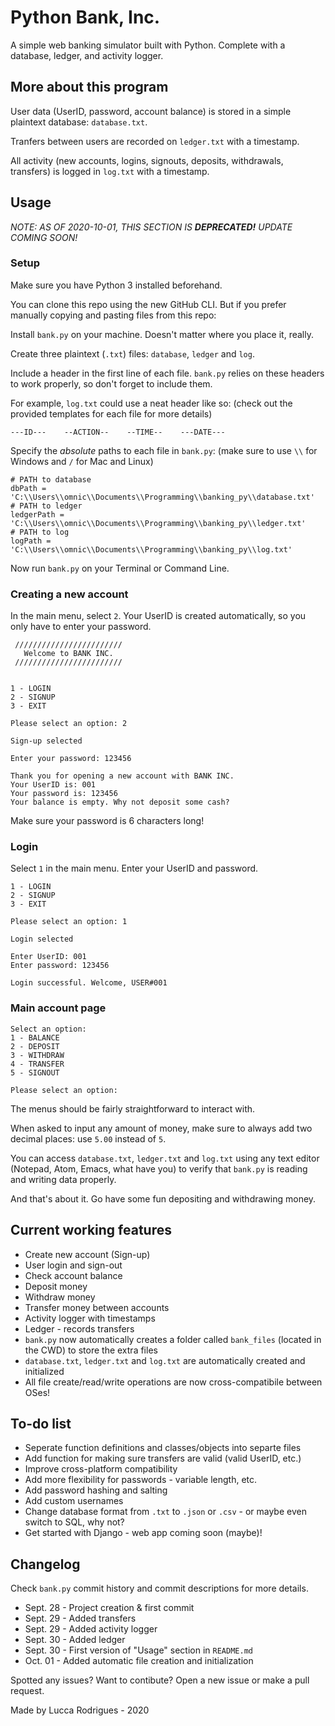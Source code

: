 # Python Bank, Inc.
A simple web banking simulator built with Python. Complete with a database, ledger, and activity logger.

## More about this program
User data (UserID, password, account balance) is stored in a simple plaintext database: `database.txt`.

Tranfers between users are recorded on `ledger.txt` with a timestamp.

All activity (new accounts, logins, signouts, deposits, withdrawals, transfers) is logged in `log.txt` with a timestamp.

## Usage 

_NOTE: AS OF 2020-10-01, THIS SECTION IS **DEPRECATED!** UPDATE COMING SOON!_

### Setup

Make sure you have Python 3 installed beforehand. 

You can clone this repo using the new GitHub CLI. But if you prefer manually copying and pasting files from this repo:

Install `bank.py` on your machine. Doesn't matter where you place it, really.

Create three plaintext (`.txt`) files: `database`, `ledger` and `log`. 

Include a header in the first line of each file. `bank.py` relies on these headers to work properly, so don't forget to include them.

For example, `log.txt` could use a neat header like so: (check out the provided templates for each file for more details)

```
---ID---    --ACTION--    --TIME--    ---DATE---
```

Specify the _absolute_ paths to each file in `bank.py`:  (make sure to use `\\` for Windows and `/` for Mac and Linux)

```
# PATH to database
dbPath = 'C:\\Users\\omnic\\Documents\\Programming\\banking_py\\database.txt'
# PATH to ledger
ledgerPath = 'C:\\Users\\omnic\\Documents\\Programming\\banking_py\\ledger.txt'
# PATH to log
logPath = 'C:\\Users\\omnic\\Documents\\Programming\\banking_py\\log.txt'
```

Now run `bank.py` on your Terminal or Command Line.

### Creating a new account

In the main menu, select `2`. Your UserID is created automatically, so you only have to enter your password.

```
 ////////////////////////
   Welcome to BANK INC.
 ////////////////////////


1 - LOGIN
2 - SIGNUP
3 - EXIT

Please select an option: 2

Sign-up selected

Enter your password: 123456

Thank you for opening a new account with BANK INC.
Your UserID is: 001
Your password is: 123456
Your balance is empty. Why not deposit some cash?
```

Make sure your password is 6 characters long!

### Login

Select `1` in the main menu. Enter your UserID and password.

```
1 - LOGIN
2 - SIGNUP
3 - EXIT

Please select an option: 1

Login selected

Enter UserID: 001
Enter password: 123456

Login successful. Welcome, USER#001
```

### Main account page

```
Select an option:
1 - BALANCE
2 - DEPOSIT
3 - WITHDRAW
4 - TRANSFER
5 - SIGNOUT

Please select an option:
```
The menus should be fairly straightforward to interact with.

When asked to input any amount of money, make sure to always add two decimal places: use `5.00` instead of `5`.

You can access `database.txt`, `ledger.txt` and `log.txt` using any text editor (Notepad, Atom, Emacs, what have you) to verify that `bank.py` is reading and writing data properly.

And that's about it. Go have some fun depositing and withdrawing money.

## Current working features
* Create new account (Sign-up)
* User login and sign-out
* Check account balance
* Deposit money
* Withdraw money
* Transfer money between accounts
* Activity logger with timestamps
* Ledger - records transfers
* `bank.py` now automatically creates a folder called `bank_files` (located in the CWD) to store the extra files
* `database.txt`, `ledger.txt` and `log.txt` are automatically created and initialized
* All file create/read/write operations are now cross-compatibile between OSes!
 
## To-do list
* Seperate function definitions and classes/objects into separte files  
* Add function for making sure transfers are valid (valid UserID, etc.)
* Improve cross-platform compatibility
* Add more flexibility for passwords - variable length, etc.
* Add password hashing and salting
* Add custom usernames
* Change database format from `.txt` to `.json` or `.csv` - or maybe even switch to SQL, why not?
* Get started with Django - web app coming soon (maybe)!

## Changelog
Check `bank.py` commit history and commit descriptions for more details.
* Sept. 28 - Project creation & first commit 
* Sept. 29 - Added transfers 
* Sept. 29 - Added activity logger 
* Sept. 30 - Added ledger
* Sept. 30 - First version of "Usage" section in `README.md`
* Oct. 01  - Added automatic file creation and initialization


Spotted any issues? Want to contibute? Open a new issue or make a pull request. 

Made by Lucca Rodrigues - 2020
